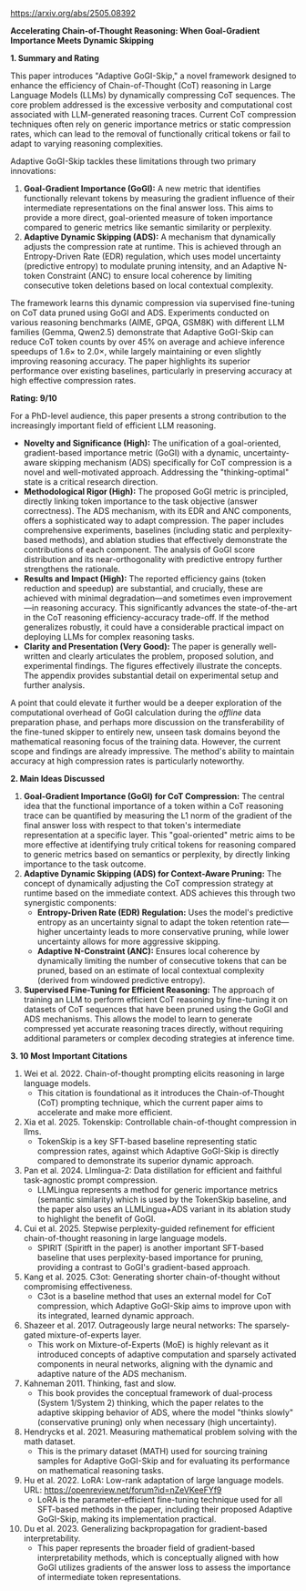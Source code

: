 https://arxiv.org/abs/2505.08392

**Accelerating Chain-of-Thought Reasoning: When Goal-Gradient Importance Meets Dynamic Skipping**

**1. Summary and Rating**

This paper introduces "Adaptive GoGI-Skip," a novel framework designed to enhance the efficiency of Chain-of-Thought (CoT) reasoning in Large Language Models (LLMs) by dynamically compressing CoT sequences. The core problem addressed is the excessive verbosity and computational cost associated with LLM-generated reasoning traces. Current CoT compression techniques often rely on generic importance metrics or static compression rates, which can lead to the removal of functionally critical tokens or fail to adapt to varying reasoning complexities.

Adaptive GoGI-Skip tackles these limitations through two primary innovations:
1.  **Goal-Gradient Importance (GoGI):** A new metric that identifies functionally relevant tokens by measuring the gradient influence of their intermediate representations on the final answer loss. This aims to provide a more direct, goal-oriented measure of token importance compared to generic metrics like semantic similarity or perplexity.
2.  **Adaptive Dynamic Skipping (ADS):** A mechanism that dynamically adjusts the compression rate at runtime. This is achieved through an Entropy-Driven Rate (EDR) regulation, which uses model uncertainty (predictive entropy) to modulate pruning intensity, and an Adaptive N-token Constraint (ANC) to ensure local coherence by limiting consecutive token deletions based on local contextual complexity.

The framework learns this dynamic compression via supervised fine-tuning on CoT data pruned using GoGI and ADS. Experiments conducted on various reasoning benchmarks (AIME, GPQA, GSM8K) with different LLM families (Gemma, Qwen2.5) demonstrate that Adaptive GoGI-Skip can reduce CoT token counts by over 45% on average and achieve inference speedups of 1.6× to 2.0×, while largely maintaining or even slightly improving reasoning accuracy. The paper highlights its superior performance over existing baselines, particularly in preserving accuracy at high effective compression rates.

**Rating: 9/10**

For a PhD-level audience, this paper presents a strong contribution to the increasingly important field of efficient LLM reasoning.
*   **Novelty and Significance (High):** The unification of a goal-oriented, gradient-based importance metric (GoGI) with a dynamic, uncertainty-aware skipping mechanism (ADS) specifically for CoT compression is a novel and well-motivated approach. Addressing the "thinking-optimal" state is a critical research direction.
*   **Methodological Rigor (High):** The proposed GoGI metric is principled, directly linking token importance to the task objective (answer correctness). The ADS mechanism, with its EDR and ANC components, offers a sophisticated way to adapt compression. The paper includes comprehensive experiments, baselines (including static and perplexity-based methods), and ablation studies that effectively demonstrate the contributions of each component. The analysis of GoGI score distribution and its near-orthogonality with predictive entropy further strengthens the rationale.
*   **Results and Impact (High):** The reported efficiency gains (token reduction and speedup) are substantial, and crucially, these are achieved with minimal degradation—and sometimes even improvement—in reasoning accuracy. This significantly advances the state-of-the-art in the CoT reasoning efficiency-accuracy trade-off. If the method generalizes robustly, it could have a considerable practical impact on deploying LLMs for complex reasoning tasks.
*   **Clarity and Presentation (Very Good):** The paper is generally well-written and clearly articulates the problem, proposed solution, and experimental findings. The figures effectively illustrate the concepts. The appendix provides substantial detail on experimental setup and further analysis.

A point that could elevate it further would be a deeper exploration of the computational overhead of GoGI calculation during the *offline* data preparation phase, and perhaps more discussion on the transferability of the fine-tuned skipper to entirely new, unseen task domains beyond the mathematical reasoning focus of the training data. However, the current scope and findings are already impressive. The method's ability to maintain accuracy at high compression rates is particularly noteworthy.

**2. Main Ideas Discussed**

1.  **Goal-Gradient Importance (GoGI) for CoT Compression:** The central idea that the functional importance of a token within a CoT reasoning trace can be quantified by measuring the L1 norm of the gradient of the final answer loss with respect to that token's intermediate representation at a specific layer. This "goal-oriented" metric aims to be more effective at identifying truly critical tokens for reasoning compared to generic metrics based on semantics or perplexity, by directly linking importance to the task outcome.
2.  **Adaptive Dynamic Skipping (ADS) for Context-Aware Pruning:** The concept of dynamically adjusting the CoT compression strategy at runtime based on the immediate context. ADS achieves this through two synergistic components:
    *   **Entropy-Driven Rate (EDR) Regulation:** Uses the model's predictive entropy as an uncertainty signal to adapt the token retention rate—higher uncertainty leads to more conservative pruning, while lower uncertainty allows for more aggressive skipping.
    *   **Adaptive N-Constraint (ANC):** Ensures local coherence by dynamically limiting the number of consecutive tokens that can be pruned, based on an estimate of local contextual complexity (derived from windowed predictive entropy).
3.  **Supervised Fine-Tuning for Efficient Reasoning:** The approach of training an LLM to perform efficient CoT reasoning by fine-tuning it on datasets of CoT sequences that have been pruned using the GoGI and ADS mechanisms. This allows the model to learn to generate compressed yet accurate reasoning traces directly, without requiring additional parameters or complex decoding strategies at inference time.

**3. 10 Most Important Citations**

1.  Wei et al. 2022. Chain-of-thought prompting elicits reasoning in large language models.
    *   This citation is foundational as it introduces the Chain-of-Thought (CoT) prompting technique, which the current paper aims to accelerate and make more efficient.
2.  Xia et al. 2025. Tokenskip: Controllable chain-of-thought compression in llms.
    *   TokenSkip is a key SFT-based baseline representing static compression rates, against which Adaptive GoGI-Skip is directly compared to demonstrate its superior dynamic approach.
3.  Pan et al. 2024. Llmlingua-2: Data distillation for efficient and faithful task-agnostic prompt compression.
    *   LLMLingua represents a method for generic importance metrics (semantic similarity) which is used by the TokenSkip baseline, and the paper also uses an LLMLingua+ADS variant in its ablation study to highlight the benefit of GoGI.
4.  Cui et al. 2025. Stepwise perplexity-guided refinement for efficient chain-of-thought reasoning in large language models.
    *   SPIRIT (Spiritft in the paper) is another important SFT-based baseline that uses perplexity-based importance for pruning, providing a contrast to GoGI's gradient-based approach.
5.  Kang et al. 2025. C3ot: Generating shorter chain-of-thought without compromising effectiveness.
    *   C3ot is a baseline method that uses an external model for CoT compression, which Adaptive GoGI-Skip aims to improve upon with its integrated, learned dynamic approach.
6.  Shazeer et al. 2017. Outrageously large neural networks: The sparsely-gated mixture-of-experts layer.
    *   This work on Mixture-of-Experts (MoE) is highly relevant as it introduced concepts of adaptive computation and sparsely activated components in neural networks, aligning with the dynamic and adaptive nature of the ADS mechanism.
7.  Kahneman 2011. Thinking, fast and slow.
    *   This book provides the conceptual framework of dual-process (System 1/System 2) thinking, which the paper relates to the adaptive skipping behavior of ADS, where the model "thinks slowly" (conservative pruning) only when necessary (high uncertainty).
8.  Hendrycks et al. 2021. Measuring mathematical problem solving with the math dataset.
    *   This is the primary dataset (MATH) used for sourcing training samples for Adaptive GoGI-Skip and for evaluating its performance on mathematical reasoning tasks.
9.  Hu et al. 2022. LoRA: Low-rank adaptation of large language models. URL: https://openreview.net/forum?id=nZeVKeeFYf9
    *   LoRA is the parameter-efficient fine-tuning technique used for all SFT-based methods in the paper, including their proposed Adaptive GoGI-Skip, making its implementation practical.
10. Du et al. 2023. Generalizing backpropagation for gradient-based interpretability.
    *   This paper represents the broader field of gradient-based interpretability methods, which is conceptually aligned with how GoGI utilizes gradients of the answer loss to assess the importance of intermediate token representations.

